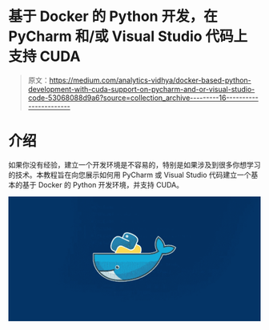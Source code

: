 # 基于 Docker 的 Python 开发，在 PyCharm 和/或 Visual Studio 代码上支持 CUDA

> 原文：<https://medium.com/analytics-vidhya/docker-based-python-development-with-cuda-support-on-pycharm-and-or-visual-studio-code-53068088d9a6?source=collection_archive---------16----------------------->

# 介绍

如果你没有经验，建立一个开发环境是不容易的，特别是如果涉及到很多你想学习的技术。本教程旨在向您展示如何用 PyCharm 或 Visual Studio 代码建立一个基本的基于 Docker 的 Python 开发环境，并支持 CUDA。

![](img/664397b517c588720dd0078c3e1c132a.png)